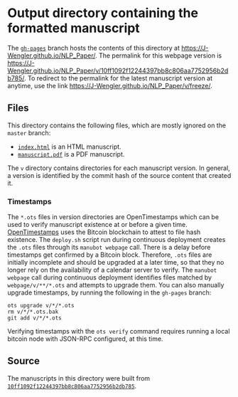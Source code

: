 # Output directory containing the formatted manuscript

The [`gh-pages`](https://github.com/J-Wengler/NLP_Paper/tree/gh-pages) branch hosts the contents of this directory at <https://J-Wengler.github.io/NLP_Paper/>.
The permalink for this webpage version is <https://J-Wengler.github.io/NLP_Paper/v/10ff1092f12244397bb8c806aa7752956b2db785/>.
To redirect to the permalink for the latest manuscript version at anytime, use the link <https://J-Wengler.github.io/NLP_Paper/v/freeze/>.

## Files

This directory contains the following files, which are mostly ignored on the `master` branch:

+ [`index.html`](index.html) is an HTML manuscript.
+ [`manuscript.pdf`](manuscript.pdf) is a PDF manuscript.

The `v` directory contains directories for each manuscript version.
In general, a version is identified by the commit hash of the source content that created it.

### Timestamps

The `*.ots` files in version directories are OpenTimestamps which can be used to verify manuscript existence at or before a given time.
[OpenTimestamps](https://opentimestamps.org/) uses the Bitcoin blockchain to attest to file hash existence.
The `deploy.sh` script run during continuous deployment creates the `.ots` files through its `manubot webpage` call.
There is a delay before timestamps get confirmed by a Bitcoin block.
Therefore, `.ots` files are initially incomplete and should be upgraded at a later time, so that they no longer rely on the availability of a calendar server to verify.
The `manubot webpage` call during continuous deployment identifies files matched by `webpage/v/**/*.ots` and attempts to upgrade them.
You can also manually upgrade timestamps, by running the following in the `gh-pages` branch:

```shell
ots upgrade v/*/*.ots
rm v/*/*.ots.bak
git add v/*/*.ots
```

Verifying timestamps with the `ots verify` command requires running a local bitcoin node with JSON-RPC configured, at this time.

## Source

The manuscripts in this directory were built from
[`10ff1092f12244397bb8c806aa7752956b2db785`](https://github.com/J-Wengler/NLP_Paper/commit/10ff1092f12244397bb8c806aa7752956b2db785).
